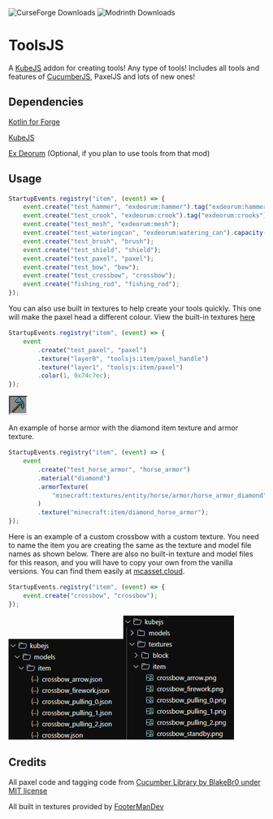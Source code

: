 ![CurseForge Downloads](https://img.shields.io/curseforge/dt/1241061?style=for-the-badge&logo=curseforge&color=ff784d)
![Modrinth Downloads](https://img.shields.io/modrinth/dt/toolsjs?style=for-the-badge&logo=modrinth&color=17b85a)


# ToolsJS
A [KubeJS](https://kubejs.com) addon for creating tools! Any type of tools! Includes all tools and features of [CucumberJS](https://git.bluemethyst.dev/CucumberJS), PaxelJS and lots of new ones!

## Dependencies
[Kotlin for Forge](https://modrinth.com/mod/kotlin-for-forge)

[KubeJS](https://modrinth.com/mod/kubejs/)

[Ex Deorum](https://modrinth.com/mod/ex-deorum/) (Optional, if you plan to use tools from that mod)

## Usage
```js
StartupEvents.registry("item", (event) => {
    event.create("test_hammer", "exdeorum:hammer").tag("exdeorum:hammers");
    event.create("test_crook", "exdeorum:crook").tag("exdeorum:crooks");
    event.create("test_mesh", "exdeorum:mesh");
    event.create("test_wateringcan", "exdeorum:watering_can").capacity(3000);
    event.create("test_brush", "brush");
    event.create("test_shield", "shield");
    event.create("test_paxel", "paxel");
    event.create("test_bow", "bow");
    event.create("test_crossbow", "crossbow");
    event.create("fishing_rod", "fishing_rod");
});
```
You can also use built in textures to help create your tools quickly. This one will make the paxel head a different colour.
View the built-in textures [here](https://github.com/Bluemethyst/ToolsJS/tree/1.21.1/src/main/resources/assets/toolsjs/textures/item)
```js
StartupEvents.registry("item", (event) => {
    event
        .create("test_paxel", "paxel")
        .texture("layer0", "toolsjs:item/paxel_handle")
        .texture("layer1", "toolsjs:item/paxel")
        .color(1, 0x74c7ec);
});
```
![img.png](https://github.com/Bluemethyst/ToolsJS/blob/1.21.1/.github/assets/custom_paxel.png?raw=true)

An example of horse armor with the diamond item texture and armor texture.
```js
StartupEvents.registry("item", (event) => {
    event
        .create("test_horse_armor", "horse_armor")
        .material("diamond")
        .armorTexture(
            "minecraft:textures/entity/horse/armor/horse_armor_diamond"
        )
        .texture("minecraft:item/diamond_horse_armor");
});

```

Here is an example of a custom crossbow with a custom texture. 
You need to name the item you are creating the same as the texture and model file names as shown below. 
There are also no built-in texture and model files for this reason, and you will have to copy your own from the vanilla versions. 
You can find them easily at [mcasset.cloud](https://mcasset.cloud/).
```js
StartupEvents.registry("item", (event) => {
    event.create("crossbow", "crossbow");
});
```
![img.png](https://github.com/Bluemethyst/ToolsJS/blob/1.21.1/.github/assets/crossbow_models.png?raw=true)![img_1.png](https://github.com/Bluemethyst/ToolsJS/blob/1.21.1/.github/assets/crossbow_textures.png?raw=true)

## Credits
All paxel code and tagging code from [Cucumber Library by BlakeBr0 under MIT license](https://github.com/BlakeBr0/Cucumber)

All built in textures provided by [FooterManDev](https://github.com/FooterManDev)
